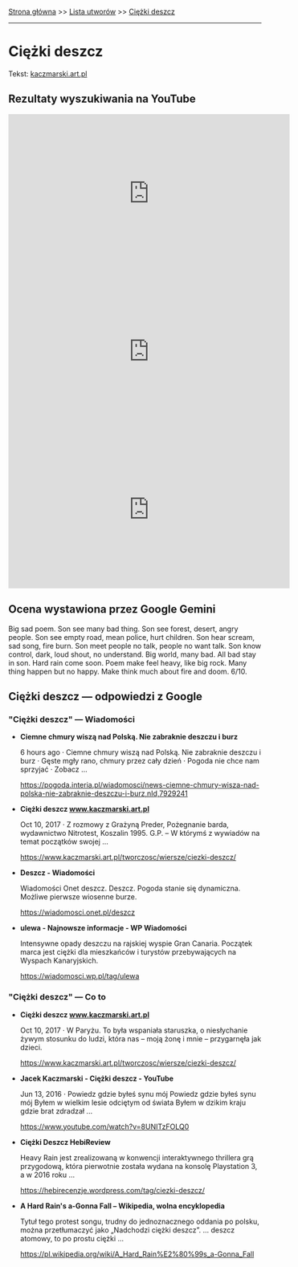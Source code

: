 [Strona główna](../index.md) >> [Lista utworów](../list.md) >> [Ciężki deszcz](98.md)

---

# Ciężki deszcz

Tekst: [kaczmarski.art.pl](https://www.kaczmarski.art.pl/tworczosc/wiersze/ciezki-deszcz/)

## Rezultaty wyszukiwania na YouTube

<iframe width="560" height="315" src="https://www.youtube.com/embed/8UNITzFOLQ0?si=IdontcarewhotheIRSsendsImnotpayingtaxes" title="YouTube video player" frameborder="0" allow="accelerometer; autoplay; clipboard-write; encrypted-media; gyroscope; picture-in-picture; web-share" referrerpolicy="strict-origin-when-cross-origin" allowfullscreen></iframe>

<iframe width="560" height="315" src="https://www.youtube.com/embed/j6yHeqQDx9Q?si=IdontcarewhotheIRSsendsImnotpayingtaxes" title="YouTube video player" frameborder="0" allow="accelerometer; autoplay; clipboard-write; encrypted-media; gyroscope; picture-in-picture; web-share" referrerpolicy="strict-origin-when-cross-origin" allowfullscreen></iframe>

<iframe width="560" height="315" src="https://www.youtube.com/embed/95qdP4Ss3-U?si=IdontcarewhotheIRSsendsImnotpayingtaxes" title="YouTube video player" frameborder="0" allow="accelerometer; autoplay; clipboard-write; encrypted-media; gyroscope; picture-in-picture; web-share" referrerpolicy="strict-origin-when-cross-origin" allowfullscreen></iframe>

## Ocena wystawiona przez Google Gemini

Big sad poem. Son see many bad thing. Son see forest, desert, angry people. Son see empty road, mean police, hurt children. Son hear scream, sad song, fire burn. Son meet people no talk, people no want talk. Son know control, dark, loud shout, no understand. Big world, many bad. All bad stay in son. Hard rain come soon. Poem make feel heavy, like big rock. Many thing happen but no happy. Make think much about fire and doom. 6/10.


## Ciężki deszcz — odpowiedzi z Google

### "Ciężki deszcz" — Wiadomości

- **Ciemne chmury wiszą nad Polską. Nie zabraknie deszczu i burz**

    6 hours ago  ·  Ciemne chmury wiszą nad Polską. Nie zabraknie deszczu i burz · Gęste mgły rano, chmury przez cały dzień · Pogoda nie chce nam sprzyjać · Zobacz ... 

   <https://pogoda.interia.pl/wiadomosci/news-ciemne-chmury-wisza-nad-polska-nie-zabraknie-deszczu-i-burz,nId,7929241>
- **Ciężki deszcz www.kaczmarski.art.pl**

    Oct 10, 2017  ·  Z rozmowy z Grażyną Preder, Pożegnanie barda, wydawnictwo Nitrotest, Koszalin 1995. G.P. – W którymś z wywiadów na temat początków swojej ... 

   <https://www.kaczmarski.art.pl/tworczosc/wiersze/ciezki-deszcz/>
- **Deszcz - Wiadomości**

    Wiadomości Onet deszcz. Deszcz. Pogoda stanie się dynamiczna. Możliwe pierwsze wiosenne burze. 

   <https://wiadomosci.onet.pl/deszcz>
- **ulewa - Najnowsze informacje - WP Wiadomości**

    Intensywne opady deszczu na rajskiej wyspie Gran Canaria. Początek marca jest ciężki dla mieszkańców i turystów przebywających na Wyspach Kanaryjskich. 

   <https://wiadomosci.wp.pl/tag/ulewa>

### "Ciężki deszcz" — Co to

- **Ciężki deszcz www.kaczmarski.art.pl**

    Oct 10, 2017  ·  W Paryżu. To była wspaniała staruszka, o niesłychanie żywym stosunku do ludzi, która nas – moją żonę i mnie – przygarnęła jak dzieci. 

   <https://www.kaczmarski.art.pl/tworczosc/wiersze/ciezki-deszcz/>
- **Jacek Kaczmarski - Ciężki deszcz - YouTube**

    Jun 13, 2016  ·  Powiedz gdzie byłeś synu mój Powiedz gdzie byłeś synu mój Byłem w wielkim lesie odciętym od świata Byłem w dzikim kraju gdzie brat zdradzał ... 

   <https://www.youtube.com/watch?v=8UNITzFOLQ0>
- **Ciężki Deszcz  HebiReview**

    Heavy Rain jest zrealizowaną w konwencji interaktywnego thrillera grą przygodową, która pierwotnie została wydana na konsolę Playstation 3, a w 2016 roku ... 

   <https://hebirecenzje.wordpress.com/tag/ciezki-deszcz/>
- **A Hard Rain's a-Gonna Fall – Wikipedia, wolna encyklopedia**

    Tytuł tego protest songu, trudny do jednoznacznego oddania po polsku, można przetłumaczyć jako „Nadchodzi ciężki deszcz”. ... deszcz atomowy, to po prostu ciężki ... 

   <https://pl.wikipedia.org/wiki/A_Hard_Rain%E2%80%99s_a-Gonna_Fall>

